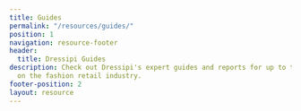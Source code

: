 ```yaml
---
title: Guides
permalink: "/resources/guides/"
position: 1
navigation: resource-footer
header:
  title: Dressipi Guides
description: Check out Dressipi's expert guides and reports for up to the minute insight
  on the fashion retail industry.
footer-position: 2
layout: resource
---
```


